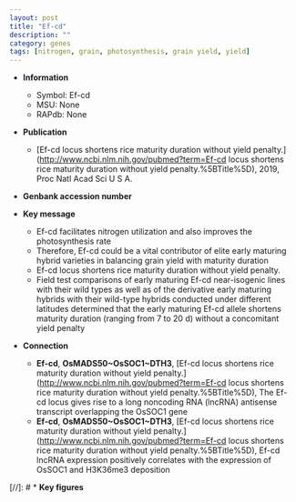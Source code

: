 ```yaml
---
layout: post
title: "Ef-cd"
description: ""
category: genes
tags: [nitrogen, grain, photosynthesis, grain yield, yield]
---
```


* **Information**  
    + Symbol: Ef-cd  
    + MSU: None  
    + RAPdb: None  

* **Publication**  
    + [Ef-cd locus shortens rice maturity duration without yield penalty.](http://www.ncbi.nlm.nih.gov/pubmed?term=Ef-cd locus shortens rice maturity duration without yield penalty.%5BTitle%5D), 2019, Proc Natl Acad Sci U S A.

* **Genbank accession number**  

* **Key message**  
    + Ef-cd facilitates nitrogen utilization and also improves the photosynthesis rate
    + Therefore, Ef-cd could be a vital contributor of elite early maturing hybrid varieties in balancing grain yield with maturity duration
    + Ef-cd locus shortens rice maturity duration without yield penalty.
    + Field test comparisons of early maturing Ef-cd near-isogenic lines with their wild types as well as of the derivative early maturing hybrids with their wild-type hybrids conducted under different latitudes determined that the early maturing Ef-cd allele shortens maturity duration (ranging from 7 to 20 d) without a concomitant yield penalty

* **Connection**  
    + __Ef-cd__, __OsMADS50~OsSOC1~DTH3__, [Ef-cd locus shortens rice maturity duration without yield penalty.](http://www.ncbi.nlm.nih.gov/pubmed?term=Ef-cd locus shortens rice maturity duration without yield penalty.%5BTitle%5D),  The Ef-cd locus gives rise to a long noncoding RNA (lncRNA) antisense transcript overlapping the OsSOC1 gene
    + __Ef-cd__, __OsMADS50~OsSOC1~DTH3__, [Ef-cd locus shortens rice maturity duration without yield penalty.](http://www.ncbi.nlm.nih.gov/pubmed?term=Ef-cd locus shortens rice maturity duration without yield penalty.%5BTitle%5D),  Ef-cd lncRNA expression positively correlates with the expression of OsSOC1 and H3K36me3 deposition

[//]: # * **Key figures**  


